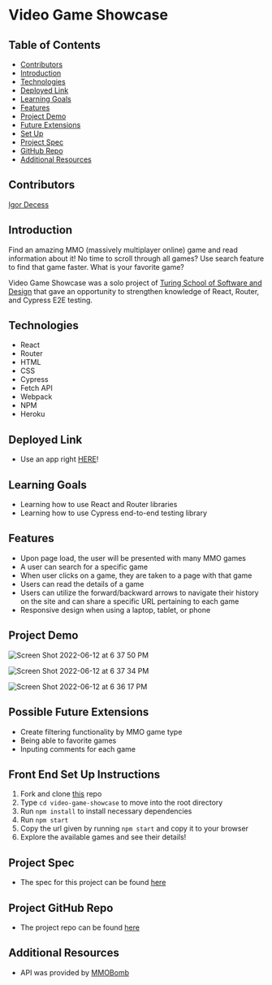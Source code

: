 # Video Game Showcase

## Table of Contents
- [Contributors](#contributors)
- [Introduction](#introduction)
- [Technologies](#technologies)
- [Deployed Link](#deployed-link)
- [Learning Goals](#learning-goals)
- [Features](#features)
- [Project Demo](#project-demo)
- [Future Extensions](#possible-future-extensions)
- [Set Up](#set-up)
- [Project Spec](#project-spec)
- [GitHub Repo](#github-repo)
- [Additional Resources](#additional-resources)

## Contributors
[Igor Decess](https://github.com/userigorgithub)

## Introduction
Find an amazing MMO (massively multiplayer online) game and read information about it! No time to scroll through all games? Use search feature to find that game faster. What is your favorite game?

Video Game Showcase was a solo project of [Turing School of Software and Design](https://turing.edu/) that gave an opportunity to strengthen knowledge of React, Router, and Cypress E2E testing.

## Technologies
- React
- Router
- HTML
- CSS
- Cypress
- Fetch API
- Webpack
- NPM
- Heroku

## Deployed Link
- Use an app right [HERE](https://video-game-showcase.herokuapp.com/)!

## Learning Goals
- Learning how to use React and Router libraries
- Learning how to use Cypress end-to-end testing library

## Features
- Upon page load, the user will be presented with many MMO games
- A user can search for a specific game
- When user clicks on a game, they are taken to a page with that game
- Users can read the details of a game
- Users can utilize the forward/backward arrows to navigate their history on the site and can share a specific URL pertaining to each game
- Responsive design when using a laptop, tablet, or phone

## Project Demo
![Screen Shot 2022-06-12 at 6 37 50 PM](https://user-images.githubusercontent.com/87003746/173260507-48a523d9-5620-4f15-8312-bf1ff44d0c92.png)

![Screen Shot 2022-06-12 at 6 37 34 PM](https://user-images.githubusercontent.com/87003746/173260550-2f2ebbe1-8842-4f54-ad68-1e755bb0c88a.png)

![Screen Shot 2022-06-12 at 6 36 17 PM](https://user-images.githubusercontent.com/87003746/173260612-975c794a-4df8-48cb-944b-cf7d8f37330c.png)

## Possible Future Extensions
- Create filtering functionality by MMO game type
- Being able to favorite games
- Inputing comments for each game

## Front End Set Up Instructions
1. Fork and clone [this](https://github.com/userigorgithub/video-game-showcase) repo
2. Type `cd video-game-showcase` to move into the root directory
3. Run `npm install` to install necessary dependencies
4. Run `npm start`
5. Copy the url given by running `npm start` and copy it to your browser
6. Explore the available games and see their details!

## Project Spec
- The spec for this project can be found [here](https://frontend.turing.edu/projects/module-3/showcase.html)

## Project GitHub Repo
- The project repo can be found [here](https://github.com/userigorgithub/video-game-showcase)

## Additional Resources
- API was provided by [MMOBomb](https://www.mmobomb.com/api)
